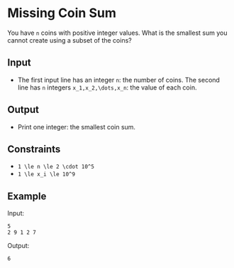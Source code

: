 # Missing Coin Sum 

You have ```n``` coins with positive integer values. What is the smallest sum you cannot create using a subset of the coins?
## Input
- The first input line has an integer ```n```: the number of coins.
The second line has ```n``` integers ```x_1,x_2,\dots,x_n```: the value of each coin.
## Output
- Print one integer: the smallest coin sum.
## Constraints

- ```1 \le n \le 2 \cdot 10^5```
- ```1 \le x_i \le 10^9```

## Example
Input:
```
5
2 9 1 2 7
```

Output:
```
6
```
